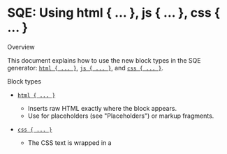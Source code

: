 # SQE: Using html { ... }, js { ... }, css { ... }

Overview

This document explains how to use the new block types in the SQE generator: [`html { ... }`](q_generator/src/items/html.rs:1), [`js { ... }`](q_generator/src/items/js.rs:1), and [`css { ... }`](q_generator/src/items/css.rs:1).

Block types

- [`html { ... }`](q_generator/src/items/html.rs:1)
  - Inserts raw HTML exactly where the block appears.
  - Use for placeholders (see "Placeholders") or markup fragments.

- [`css { ... }`](q_generator/src/items/css.rs:1)
  - The CSS text is wrapped in a <style> element and inserted inline where the block appears.
  - TODO: if you prefer consolidated head <style>, see "Best practices".

- [`js { ... }`](q_generator/src/items/js.rs:1)
  - Treated as a per-page setup script. The generator collects these and embeds them into PAGE_SCRIPTS so they are executed by the runtime.
  - Executed as an async IIFE (immediately-invoked async function), and may be re-run by the runtime when answers change.

Execution model

The runtime that executes page scripts is defined in [`q_generator/src/convert.rs`](q_generator/src/convert.rs:171). Key points:

- Scripts live in a per-page array called PAGE_SCRIPTS generated by the converter.
- The runtime calls `runScriptsForPage(...)` to execute each script; that function is implemented at [`q_generator/src/convert.rs`](q_generator/src/convert.rs:268).
- Each script object looks like { "script": "<source>" } or optionally { "id":"<placeholder-id>","script":"<source>" }.
- When a script object has an `id`, the runtime will target a placeholder element: querySelector('[data-sqe-fn="id"]').
- [`js { ... }`](q_generator/src/items/js.rs:1) blocks are emitted as objects without `id` by default (setup scripts). If you need a placeholder, create an [`html { ... }`](q_generator/src/items/html.rs:1) element with a matching data-sqe-fn and have your `js` write into it.

Accessing answers

The generator provides a small API accessible from your [`js { ... }`](q_generator/src/items/js.rs:1) code:

- [`window.SQE_ANSWERS`](q_generator/src/convert.rs:180): plain object where collected answers are stored.
- [`SQE.getAnswer(key)`](q_generator/src/convert.rs:248): returns the stored answer for key.
- [`SQE.setAnswer(key, value)`](q_generator/src/convert.rs:252): sets an answer programmatically and dispatches the `sqe:answer` event.
- [`SQE.collectAnswers()`](q_generator/src/convert.rs:180): re-scans DOM inputs with `data-sqe-key` and updates `window.SQE_ANSWERS` (supports radios, checkboxes => arrays, and text).
- The runtime wires `input`/`change`/`sqe:answer` events to call collectAnswers and re-run page scripts (see [`q_generator/src/convert.rs`](q_generator/src/convert.rs:266)).

Example usage

1) Simple placeholder + js renderer

html {
  <div data-sqe-fn="my_result"></div>
}
js {
  (async function(){
    const id = "my_result";
    function render() {
      const a = window.SQE_ANSWERS || {};
      const v = a["q1"];
      const res = (v === 1 || v === "1") ? "Yes" : (v === 0 || v === "0") ? "No" : "No answer";
      const target = document.querySelector('[data-sqe-fn="'+id+'"]');
      if (!target) return;
      target.innerHTML = '';
      const d = document.createElement('div');
      d.className = 'text-block';
      d.textContent = res;
      target.appendChild(d);
    }
    // run once; runtime will re-run page scripts on input/change
    render();
  }());
}

2) Using SQE helpers

js {
  (function(){
    // prefer SQE APIs
    const val = SQE.getAnswer("q1");
    if (val === null || typeof val === 'undefined') {
      SQE.insert("No answer yet");
    } else {
      SQE.insert("Answer: " + String(val));
    }
  }());
}

Best practices

- Prefer [`js { ... }`](q_generator/src/items/js.rs:1) for logic and [`html { ... }`](q_generator/src/items/html.rs:1) for markup. Keep CSS in [`css { ... }`](q_generator/src/items/css.rs:1) blocks or consolidated head styles.
- Avoid heavy DOM manipulation inside high-frequency handlers; use the runtime's debounced re-run (30ms) to reduce churn.
- Use `SQE.getAnswer(key)` and `SQE.setAnswer(key, value)` for programmatic reads/writes; they ensure events and state remain consistent.
- For multi-select checkboxes, `SQE.collectAnswers()` stores an array for that key (so treat answers as arrays).
- If you need a script to run only once globally, put it on the first page or implement a guard (e.g., window.__my_init_done).
- Be careful with untrusted JS — code runs directly in page context. Consider sanitizing inputs or running in a worker if necessary.

Troubleshooting

- If answers look stale, open the console and check for `[SQE] collectAnswers:` debug logs (emitted by the runtime in [`q_generator/src/convert.rs`](q_generator/src/convert.rs:180)).
- If a placeholder doesn't update, ensure your [`html { ... }`](q_generator/src/items/html.rs:1) contains a matching `data-sqe-fn` id and that your `js { ... }` writes into it.
- To trigger updates programmatically, call `SQE.setAnswer(key, value)` — this dispatches `sqe:answer` and re-runs page scripts.

Migration from f { ... }

- The old `f { ... }` form executed functions and returned values directly; it has been removed.
- To migrate, create an `html { ... }` placeholder with a data-sqe-fn id and a `js { ... }` block that computes the same result and writes into the placeholder. See example above.

Reference files

- Runtime and script execution: [`q_generator/src/convert.rs`](q_generator/src/convert.rs:268)
- js item implementation: [`q_generator/src/items/js.rs`](q_generator/src/items/js.rs:1)
- html item implementation: [`q_generator/src/items/html.rs`](q_generator/src/items/html.rs:1)
- css item implementation: [`q_generator/src/items/css.rs`](q_generator/src/items/css.rs:1)